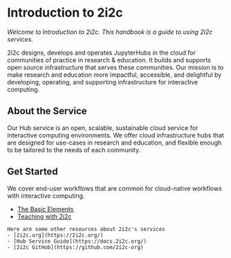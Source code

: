 # Introduction to 2i2c

*Welcome to Introduction to 2i2c. This handbook is a guide to using 2i2c services.*

2i2c designs, develops and operates JupyterHubs in the cloud for communities of practice in research & education. It builds and supports open source infrastructure that serves these communities. Our mission is to make research and education more impactful, accessible, and delightful by developing, operating, and supporting infrastructure for interactive computing.

## About the Service

Our Hub service is an open, scalable, sustainable cloud service for interactive computing environments. We offer cloud infrastructure hubs that are designed for use-cases in research and education, and flexible enough to be tailored to the needs of each community.

## Get Started

We cover end-user workflows that are common for cloud-native workflows with interactive computing.

- [The Basic Elements](basic-elements)
- [Teaching with 2i2c](teaching)

```{note}
Here are some other resources about 2i2c's services
- [2i2c.org](https://2i2c.org/)
- [Hub Service Guide](https://docs.2i2c.org/)
- [2i2c GitHub](https://github.com/2i2c-org)
```